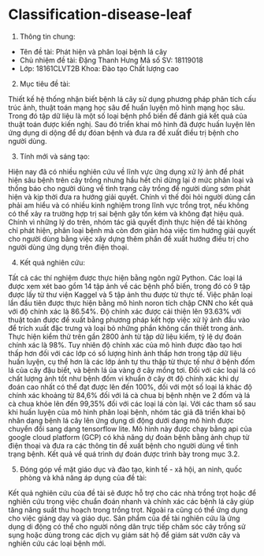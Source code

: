 # Classification-disease-leaf
1. Thông tin chung:
- Tên đề tài: Phát hiện và phân loại bệnh lá cây
- Chủ nhiệm đề tài: Đặng Thanh Hưng		Mã số SV: 18119018
- Lớp: 18161CLVT2B 			                       Khoa:	Đào tạo Chất lượng cao

2. Mục tiêu đề tài:

Thiết kế hệ thống nhận biết bệnh lá cây sử dụng phương pháp phân tích cấu trúc ảnh, thuật toán mạng học sâu để huấn luyện mô hình mạng học sâu. Trong đó tập dữ liệu là một số loại bệnh phổ biến để đánh giá kết quả của thuật toán được kiến nghị. Sau đó triển khai mô hình đã được huấn luyện lên ứng dụng di dộng để dự đóan bệnh và đưa ra đề xuất điều trị bệnh cho người dùng.

3.	Tính mới và sáng tạo:

Hiện nay đã có nhiều nghiên cứu về lĩnh vực ứng dụng xử lý ảnh để phát hiện sâu bệnh trên cây trồng nhưng hầu hết chỉ dừng lại ở mức phân loại và thống báo cho người dùng về tình trạng cây trồng để người dùng sớm phát hiện và kịp thời đưa ra hướng giải quyết. Chính vì thế đòi hỏi người dùng cần phải am hiểu và có nhiều kinh nghiệm trong lĩnh vực trồng trọt, nếu không có thể xảy ra trường hợp trị sai bệnh gây tốn kém và không đạt hiệu quả. Chính vì những lý do trên, nhóm tác giả quyết định thực hiện đề tài không chỉ phát hiện, phân loại bệnh mà còn đơn giản hóa việc tìm hướng giải quyết cho người dùng bằng việc xây dựng thêm phần đề xuất hướng điều trị cho người dùng ứng dụng trên điện thoại.

4. Kết quả nghiên cứu:

Tất cả các thí nghiệm được thực hiện bằng ngôn ngữ Python. Các loại lá được xem xét bao gồm 14 tập ảnh về các bệnh phổ biến, trong đó có 9 tập được lấy từ thư viện Kaggel và 5 tập ảnh thu được từ thực tế. Việc phân loại lần đầu tiên được thực hiện bằng mô hình noron tích chập CNN cho kết quả với độ chính xác là 86.54%. Độ chính xác được cải thiện lên 93.63% với thuật toán được đề xuất bằng phương pháp kết hợp việc xử lý ảnh đầu vào để trích xuất đặc trưng và loại bỏ những phần không cần thiết trong ảnh. Thực hiện kiểm thử trên gần 2800 ảnh từ tập dữ liệu kiểm, tỷ lệ dự đoán chính xác là 98%. Tuy nhiên độ chính xác của mô hình được đào tạo hơi thấp hơn đối với các lớp có số lượng hình ảnh thấp hơn trong tập dữ liệu huấn luyện, cụ thể hơn là các lớp ảnh tự thu thập từ thực tế như ở bệnh đốm lá của cây đậu biết, và bệnh lá úa vàng ở cây mồng tơi. Đối với các loại lá có chất lượng ảnh tốt như bệnh đốm vi khuẩn ở cây ớt độ chính xác khi dự đoán cao nhất có thể đạt được lên đến 100%, đối với một số loại lá khác độ chính xác khoảng từ 84,6% đối với lá cà chua bị bệnh nhện ve 2 đốm và lá cà chua khỏe lên đến 99,35% đối với các loại lá còn lại. Với các tham số sau khi huấn luyện của mô hình phân loại bệnh, nhóm tác giả đã triển khai bộ nhân dạng bệnh lá cây lên ứng dụng di động dưới dạng mô hình được chuyển đổi sang dạng tensorflow lite. Mô hình này được chạy bằng api của google cloud platform (GCP) có khả năng dự đoán bệnh bằng ảnh chụp từ điện thoại và đưa ra các thông tin đề xuất bệnh cho người dùng về tình trạng bệnh. Kết quả về quá trình dự đoán được trình bày trong mục 3.2.

5. Đóng góp về mặt giáo dục và đào tạo, kinh tế - xã hội, an ninh, quốc phòng và khả năng áp dụng của đề tài: 

Kết quả nghiên cứu của đề tài sẽ được hỗ trợ cho các nhà trồng trọt hoặc để nghiên cứu trong việc chuẩn đoán nhanh và chính xác các bệnh lá cây giúp tăng năng suất thu hoạch trong trồng trọt. Ngoài ra cũng có thể ứng dụng cho việc giảng dạy và giáo dục.
Sản phẩm của đề tài nghiên cứu là ứng dụng di động có thể cho người nông dân trực tiếp chăm sóc cây trồng sử sụng hoặc dùng trong các dịch vụ giám sát hộ để giám sát vườn cây và nghiên cứu các loại bệnh mới.
